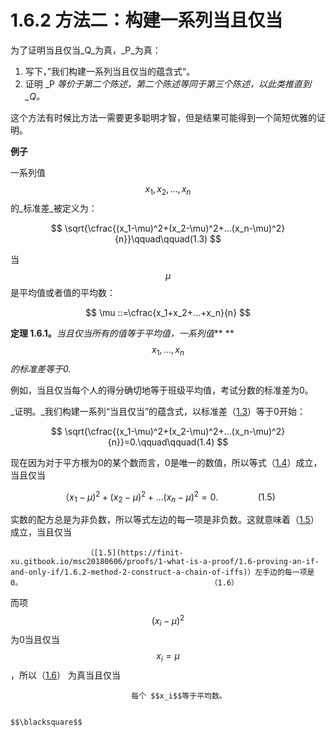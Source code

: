 # 1.6.2 方法二：构建一系列当且仅当

为了证明当且仅当_Q_为真，_P_为真：

1. 写下，”我们构建一系列当且仅当的蕴含式“。
2. 证明 _P _等价于第二个陈述，第二个陈述等同于第三个陈述，以此类推直到_Q。_

这个方法有时候比方法一需要更多聪明才智，但是结果可能得到一个简短优雅的证明。

**例子**

一系列值 $$x_1,x_2,...,x_n$$ 的_标准差_被定义为：

$$
\sqrt{\cfrac{(x_1-\mu)^2+(x_2-\mu)^2+...(x_n-\mu)^2}{n}}\qquad\qquad(1.3)
$$

当 $$\mu$$ 是平均值或者值的平均数：

$$
\mu ::=\cfrac{x_1+x_2+...+x_n}{n}
$$

**定理 1.6.1。**_当且仅当所有的值等于平均值，一系列值_** **$$x_1,...,x_n$$ _的标准差等于0._

例如，当且仅当每个人的得分确切地等于班级平均值，考试分数的标准差为0。

_证明。_我们构建一系列“当且仅当”的蕴含式，以标准差（[1.3](https://finit-xu.gitbook.io/msc20180606/proofs/1-what-is-a-proof/1.6-proving-an-if-and-only-if/1.6.2-method-2-construct-a-chain-of-iffs)）等于0开始：

$$
\sqrt{\cfrac{(x_1-\mu)^2+(x_2-\mu)^2+...(x_n-\mu)^2}{n}}=0.\qquad\qquad(1.4)
$$

现在因为对于平方根为0的某个数而言，0是唯一的数值，所以等式（[1.4](https://finit-xu.gitbook.io/msc20180606/proofs/1-what-is-a-proof/1.6-proving-an-if-and-only-if/1.6.2-method-2-construct-a-chain-of-iffs)）成立，当且仅当

$$
（x_1-\mu)^2+(x_2-\mu)^2+...(x_n-\mu)^2=0.\qquad\qquad(1.5)
$$

实数的配方总是为非负数，所以等式左边的每一项是非负数。这就意味着（[1.5](https://finit-xu.gitbook.io/msc20180606/proofs/1-what-is-a-proof/1.6-proving-an-if-and-only-if/1.6.2-method-2-construct-a-chain-of-iffs)）成立，当且仅当

                     （[1.5](https://finit-xu.gitbook.io/msc20180606/proofs/1-what-is-a-proof/1.6-proving-an-if-and-only-if/1.6.2-method-2-construct-a-chain-of-iffs)）左手边的每一项是0。                                          （1.6）

而项 $$(x_i-\mu)^2$$ 为0当且仅当 $$x_i=\mu$$，所以（[1.6](https://finit-xu.gitbook.io/msc20180606/proofs/1-what-is-a-proof/1.6-proving-an-if-and-only-if/1.6.2-method-2-construct-a-chain-of-iffs)） 为真当且仅当

                               每个 $$x_i$$等于平均数。

                                                                                                                     $$\blacksquare$$ 

 
